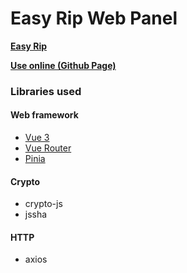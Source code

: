 # Easy Rip Web Panel

**[Easy Rip](https://github.com/op200/EasyRip)**

**[Use online (Github Page)](https://op200.github.io/EasyRip-WebPanel/)**


### Libraries used

#### Web framework

* [Vue 3](https://vuejs.org)
* [Vue Router](https://router.vuejs.org)
* [Pinia](https://pinia.vuejs.org)

#### Crypto

* crypto-js
* jssha

#### HTTP

* axios

